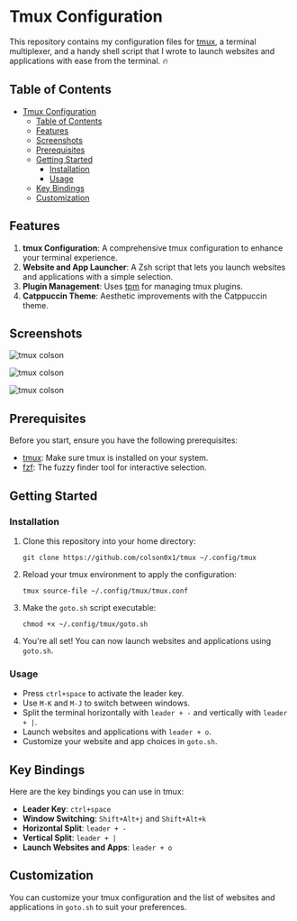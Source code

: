 # Tmux Configuration

This repository contains my configuration files for [tmux](https://github.com/tmux/tmux), a terminal multiplexer, and a handy shell script that I wrote to launch websites and applications with ease from the terminal. 🔥

## Table of Contents

- [Tmux Configuration](#tmux-configuration)
  - [Table of Contents](#table-of-contents)
  - [Features](#features)
  - [Screenshots](#screenshots)
  - [Prerequisites](#prerequisites)
  - [Getting Started](#getting-started)
    - [Installation](#installation)
    - [Usage](#usage)
  - [Key Bindings](#key-bindings)
  - [Customization](#customization)

## Features

1. **tmux Configuration**: A comprehensive tmux configuration to enhance your terminal experience.
2. **Website and App Launcher**: A Zsh script that lets you launch websites and applications with a simple selection.
3. **Plugin Management**: Uses [tpm](https://github.com/tmux-plugins/tpm) for managing tmux plugins.
4. **Catppuccin Theme**: Aesthetic improvements with the Catppuccin theme.
   
## Screenshots

![tmux colson](https://i.imgur.com/FBIWhK8.png)

![tmux colson](https://i.imgur.com/f4QwGKs.png)

![tmux colson](https://i.imgur.com/lrMnRga.png)

## Prerequisites

Before you start, ensure you have the following prerequisites:

- [tmux](https://github.com/tmux/tmux): Make sure tmux is installed on your system.
- [fzf](https://github.com/junegunn/fzf): The fuzzy finder tool for interactive selection.

## Getting Started

### Installation

1. Clone this repository into your home directory:

   ```shell
   git clone https://github.com/colson0x1/tmux ~/.config/tmux
   ```

2. Reload your tmux environment to apply the configuration:

   ```shell
   tmux source-file ~/.config/tmux/tmux.conf
   ```

3. Make the `goto.sh` script executable:

   ```shell
   chmod +x ~/.config/tmux/goto.sh
   ```

4. You're all set! You can now launch websites and applications using `goto.sh`.

### Usage

- Press `ctrl+space` to activate the leader key.
- Use `M-K` and `M-J` to switch between windows.
- Split the terminal horizontally with `leader + -` and vertically with `leader + |`.
- Launch websites and applications with `leader + o`.
- Customize your website and app choices in `goto.sh`.

## Key Bindings

Here are the key bindings you can use in tmux:

- **Leader Key**: `ctrl+space`
- **Window Switching**: `Shift+Alt+j` and `Shift+Alt+k`
- **Horizontal Split**: `leader + -`
- **Vertical Split**: `leader + |`
- **Launch Websites and Apps**: `leader + o`

## Customization

You can customize your tmux configuration and the list of websites and applications in `goto.sh` to suit your preferences. 